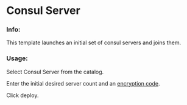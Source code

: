 # Consul Server

### Info:

 This template launches an initial set of consul servers and joins them.

### Usage:

 Select Consul Server from the catalog.

 Enter the initial desired server count and an [encryption code](https://www.consul.io/docs/agent/encryption.html).

 Click deploy.
